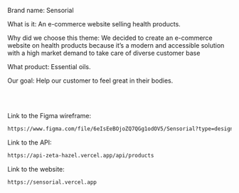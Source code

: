 Brand name: Sensorial

What is it: An e-commerce website selling health products.

Why did we choose this theme: We decided to create an e-commerce website on health products because it’s a modern and accessible solution with a high market demand to take care of diverse customer base

What product: Essential oils.

Our goal: Help our customer to feel great in their bodies.

<br>
<br>

Link to the Figma wireframe:
```bash
https://www.figma.com/file/6eIsEeBOjoZQ7QGg1odOV5/Sensorial?type=design&node-id=0%3A1&mode=design&t=FqN8KX7RRHnCQifh-1
```

Link to the API:
```bash
https://api-zeta-hazel.vercel.app/api/products
```

Link to the website:
```bash
https://sensorial.vercel.app
```
